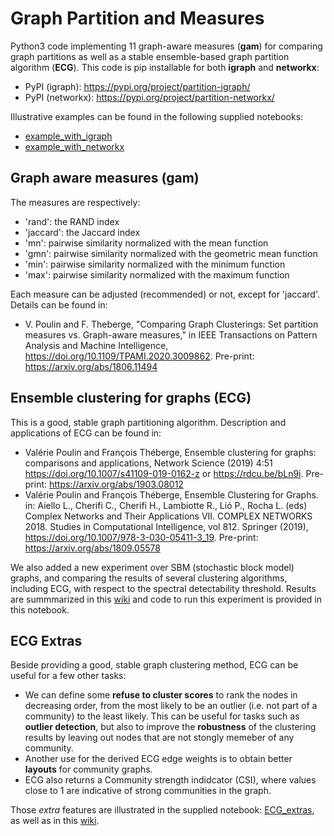 # Graph Partition and Measures

Python3 code implementing 11 graph-aware measures (**gam**) for comparing graph partitions as well as a stable ensemble-based graph partition algorithm (**ECG**).
This code is pip installable for both **igraph** and **networkx**:

* PyPI (igraph): https://pypi.org/project/partition-igraph/
* PyPI (networkx): https://pypi.org/project/partition-networkx/

Illustrative examples can be found in the following supplied notebooks:
* [example_with_igraph](https://github.com/ftheberge/graph-partition-and-measures/blob/master/example_with_igraph.ipynb)
* [example_with_networkx](https://github.com/ftheberge/graph-partition-and-measures/blob/master/example_with_networkx.ipynb)
  
## Graph aware measures (gam)

The measures are respectively:
* 'rand': the RAND index
* 'jaccard': the Jaccard index
* 'mn': pairwise similarity normalized with the mean function
* 'gmn': pairwise similarity normalized with the geometric mean function
* 'min': pairwise similarity normalized with the minimum function
* 'max': pairwise similarity normalized with the maximum function

Each measure can be adjusted (recommended) or not, except for 'jaccard'.
Details can be found in: 

* V. Poulin and F. Theberge, "Comparing Graph Clusterings: Set partition measures vs. Graph-aware measures," in IEEE Transactions on Pattern Analysis and Machine Intelligence, https://doi.org/10.1109/TPAMI.2020.3009862. Pre-print: https://arxiv.org/abs/1806.11494

## Ensemble clustering for graphs (ECG)

This is a good, stable graph partitioning algorithm. Description and applications of ECG can be found in: 

* Valérie Poulin and François Théberge, Ensemble clustering for graphs: comparisons and applications, Network Science (2019) 4:51 https://doi.org/10.1007/s41109-019-0162-z or https://rdcu.be/bLn9i. Pre-print: https://arxiv.org/abs/1903.08012
* Valérie Poulin and François Théberge, Ensemble Clustering for Graphs. in: Aiello L., Cherifi C., Cherifi H., Lambiotte R., Lió P., Rocha L. (eds) Complex Networks and Their Applications VII. COMPLEX NETWORKS 2018. Studies in Computational Intelligence, vol 812. Springer (2019), https://doi.org/10.1007/978-3-030-05411-3_19. Pre-print: https://arxiv.org/abs/1809.05578

We also added a new experiment over SBM (stochastic block model) graphs, and comparing the results of several clustering algorithms, including ECG, with respect to the spectral detectability threshold. Results are summmarized in this [wiki](https://github.com/ftheberge/graph-partition-and-measures/wiki/Spectral-Threshold-Experiment) and code to run this experiment is provided in this notebook.

## ECG Extras

Beside providing a good, stable graph clustering method, ECG can be useful for a few other tasks:

* We can define some **refuse to cluster scores** to rank the nodes in decreasing order, from the most likely to be an outlier (i.e. not part of a community) to the least likely. This can be useful for tasks such as **outlier detection**, but also to improve the **robustness** of the clustering results by leaving out nodes that are not stongly memeber of any community.
* Another use for the derived ECG edge weights is to obtain better **layouts** for community graphs.
* ECG also returns a Community strength indidcator (CSI), where values close to 1 are indicative of strong communities in the graph.

Those *extra* features are illustrated in the supplied notebook: [ECG_extras](https://github.com/ftheberge/graph-partition-and-measures/blob/master/ECG_extras.ipynb),
as well as in this [wiki](https://github.com/ftheberge/graph-partition-and-measures/wiki/ECG-Extras).



